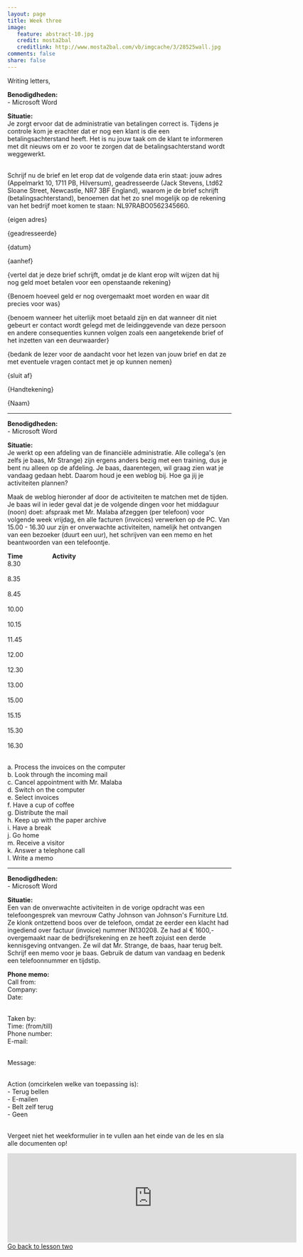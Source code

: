 ```yaml
---
layout: page 
title: Week three 
image: 
   feature: abstract-10.jpg
   credit: mosta2bal
   creditlink: http://www.mosta2bal.com/vb/imgcache/3/28525wall.jpg
comments: false
share: false
---
```

Writing letters,

<b>Benodigdheden:</b>
<br>- Microsoft Word

<b>Situatie:</b>
<br>Je zorgt ervoor dat de administratie van betalingen correct is. Tijdens je controle kom je erachter dat er nog een klant is die een betalingsachterstand heeft. Het is nu jouw taak om de klant te informeren met dit nieuws om er zo voor te zorgen dat de betalingsachterstand wordt weggewerkt.

<br>Schrijf nu de brief en let erop dat de volgende data erin staat: jouw adres (Appelmarkt 10, 1711 PB, Hilversum), geadresseerde (Jack Stevens, Ltd62 Sloane Street, Newcastle, NR7 3BF England), waarom je de brief schrijft (betalingsachterstand), benoemen dat het zo snel mogelijk op de rekening van het bedrijf moet komen te staan: NL97RABO0562345660.

{eigen adres}

{geadresseerde}

{datum}

{aanhef}

{vertel dat je deze brief schrijft, omdat je de klant erop wilt wijzen dat hij nog geld moet betalen voor een openstaande rekening}

{Benoem hoeveel geld er nog overgemaakt moet worden en waar dit precies voor was}

{benoem wanneer het uiterlijk moet betaald zijn en dat wanneer dit niet gebeurt er contact wordt gelegd met de leidinggevende van deze persoon en andere consequenties kunnen volgen zoals een aangetekende brief of het inzetten van een deurwaarder}

{bedank de lezer voor de aandacht voor het lezen van jouw brief en dat ze met eventuele vragen contact met je op kunnen nemen}

{sluit af}

{Handtekening}

{Naam}


<hr>

<b>Benodigdheden:</b>
<br>- Microsoft Word

<b>Situatie:</b>
<br>Je werkt op een afdeling van de financiële administratie. Alle collega's (en zelfs je baas, Mr Strange) zijn ergens anders bezig met een training, dus je bent nu alleen op de afdeling. Je baas, daarentegen, wil graag zien wat je vandaag gedaan hebt. Daarom houd je een weblog bij. Hoe ga jij je activiteiten plannen?

Maak de weblog hieronder af door de activiteiten te matchen met de tijden. Je baas wil in ieder geval dat je de volgende dingen voor het middaguur (noon) doet: afspraak met Mr. Malaba afzeggen (per telefoon) voor volgende week vrijdag, én alle facturen (invoices) verwerken op de PC. Van 15.00 - 16.30 uur zijn er onverwachte activiteiten, namelijk het ontvangen van een bezoeker (duurt een uur), het schrijven van een memo en het beantwoorden van een telefoontje.

<b>Time&nbsp;&nbsp;&nbsp;&nbsp;&nbsp;&nbsp;&nbsp;&nbsp;&nbsp;&nbsp;&nbsp;&nbsp;&nbsp;&nbsp;&nbsp;&nbsp;&nbsp;&nbsp;&nbsp;&nbsp;Activity</b>
<br>8.30	
<br>8.35	
<br>8.45	
<br>10.00	
<br>10.15	
<br>11.45	
<br>12.00	
<br>12.30	
<br>13.00	
<br>15.00	
<br>15.15	
<br>15.30	
<br>16.30	

<br>a. Process the invoices on the computer
<br>b. Look through the incoming mail
<br>c. Cancel appointment with Mr. Malaba 
<br>d. Switch on the computer
<br>e. Select invoices 
<br>f. Have a cup of coffee
<br>g. Distribute the mail
<br>h. Keep up with the paper archive
<br>i. Have a break
<br>j. Go home
<br>m. Receive a visitor
<br>k. Answer a telephone call
<br>l. Write a memo

<hr>

<b>Benodigdheden:</b>
<br>- Microsoft Word

<b>Situatie:</b>
<br>Een van de onverwachte activiteiten in de vorige opdracht was een telefoongesprek van mevrouw Cathy Johnson van Johnson's Furniture Ltd. Ze klonk ontzettend boos over de telefoon, omdat ze eerder een klacht had ingediend over factuur (invoice) nummer IN130208. Ze had al € 1600,- overgemaakt naar de bedrijfsrekening en ze heeft zojuist een derde kennisgeving ontvangen. Ze wil dat Mr. Strange, de baas, haar terug belt. Schrijf een memo voor je baas. Gebruik de datum van vandaag en bedenk een telefoonnummer en tijdstip.

<b>Phone memo:</b>
<br>Call from:
<br>Company:
<br>Date:

<br>Taken by:
<br>Time: (from/till)
<br>Phone number:
<br>E-mail:

<br>Message:



<br>Action (omcirkelen welke van toepassing is):
<br>- Terug bellen
<br>- E-mailen
<br>- Belt zelf terug
<br>- Geen








<br>Vergeet niet het weekformulier in te vullen aan het einde van de les en sla alle documenten op!

<iframe src="https://drive.google.com/embeddedfolderview?id=0BycjBNS3AKDWM2VweUJVS1pBc1U#list" width="650" height="200" frameborder="0"></iframe>



<div style="float: left"> 
<a href="{{ site.url }}/business-administration/project/week-2/" class="btn">Go back to lesson two</a>
</div>

<!-- <div style="float: right"> 
<a href="{{ site.url }}/business-administration/project/week-4/" class="btn">Go to lesson four</a>
</div> !-->